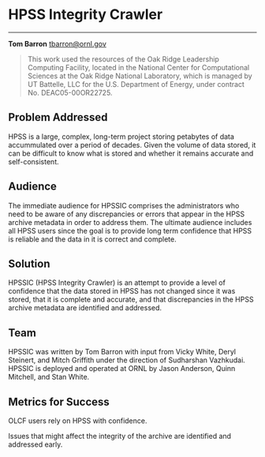 # HPSS Integrity Crawler
----
<b>Tom Barron</b>
tbarron@ornl.gov

> This work used the resources of the Oak Ridge Leadership Computing
> Facility, located in the National Center for Computational Sciences at
> the Oak Ridge National Laboratory, which is managed by UT Battelle,
> LLC for the U.S. Department of Energy, under contract No.
> DEAC05-00OR22725.

## Problem Addressed

HPSS is a large, complex, long-term project storing petabytes of data
accummulated over a period of decades. Given the volume of data
stored, it can be difficult to know what is stored and whether it
remains accurate and self-consistent.

## Audience

The immediate audience for HPSSIC comprises the administrators who
need to be aware of any discrepancies or errors that appear in the
HPSS archive metadata in order to address them. The ultimate audience
includes all HPSS users since the goal is to provide long term
confidence that HPSS is reliable and the data in it is correct and
complete.

## Solution

HPSSIC (HPSS Integrity Crawler) is an attempt to provide a level of
confidence that the data stored in HPSS has not changed since it was
stored, that it is complete and accurate, and that discrepancies in
the HPSS archive metadata are identified and addressed.

## Team

HPSSIC was written by Tom Barron with input from Vicky White, Deryl
Steinert, and Mitch Griffith under the direction of Sudharshan
Vazhkudai. HPSSIC is deployed and operated at ORNL by Jason Anderson,
Quinn Mitchell, and Stan White.

## Metrics for Success

OLCF users rely on HPSS with confidence.

Issues that might affect the integrity of the archive are identified
and addressed early.


